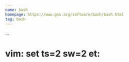 ```yaml
---
name: bash
homepage: https://www.gnu.org/software/bash/bash.html
tag: bash
---
```

...
# vim: set ts=2 sw=2 et:
